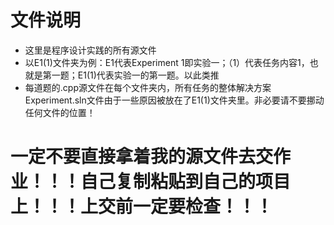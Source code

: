 # 文件说明
* 这里是程序设计实践的所有源文件
* 以E1(1)文件夹为例：E1代表Experiment 1即实验一；（1）代表任务内容1，也就是第一题；E1(1)代表实验一的第一题。以此类推
* 每道题的.cpp源文件在每个文件夹内，所有任务的整体解决方案Experiment.sln文件由于一些原因被放在了E1(1)文件夹里。非必要请不要挪动任何文件的位置！

# 一定不要直接拿着我的源文件去交作业！！！自己复制粘贴到自己的项目上！！！上交前一定要检查！！！
